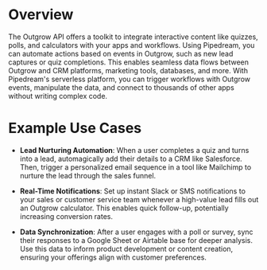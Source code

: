 # Overview

The Outgrow API offers a toolkit to integrate interactive content like quizzes, polls, and calculators with your apps and workflows. Using Pipedream, you can automate actions based on events in Outgrow, such as new lead captures or quiz completions. This enables seamless data flows between Outgrow and CRM platforms, marketing tools, databases, and more. With Pipedream's serverless platform, you can trigger workflows with Outgrow events, manipulate the data, and connect to thousands of other apps without writing complex code.

# Example Use Cases

- **Lead Nurturing Automation**: When a user completes a quiz and turns into a lead, automagically add their details to a CRM like Salesforce. Then, trigger a personalized email sequence in a tool like Mailchimp to nurture the lead through the sales funnel.

- **Real-Time Notifications**: Set up instant Slack or SMS notifications to your sales or customer service team whenever a high-value lead fills out an Outgrow calculator. This enables quick follow-up, potentially increasing conversion rates.

- **Data Synchronization**: After a user engages with a poll or survey, sync their responses to a Google Sheet or Airtable base for deeper analysis. Use this data to inform product development or content creation, ensuring your offerings align with customer preferences.
